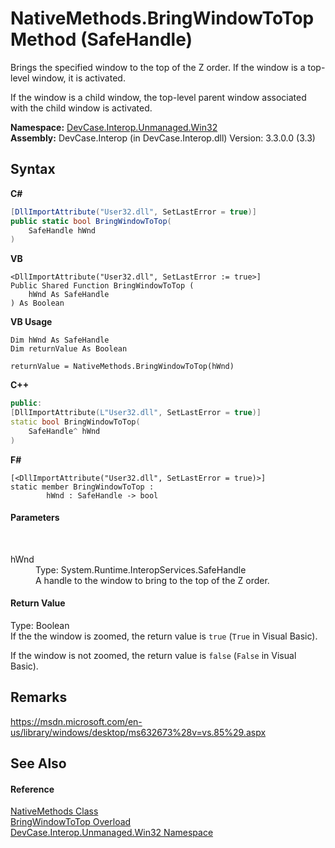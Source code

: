 # NativeMethods.BringWindowToTop Method (SafeHandle)
 

Brings the specified window to the top of the Z order. If the window is a top-level window, it is activated. 

 If the window is a child window, the top-level parent window associated with the child window is activated.

**Namespace:**&nbsp;<a href="N_DevCase_Interop_Unmanaged_Win32">DevCase.Interop.Unmanaged.Win32</a><br />**Assembly:**&nbsp;DevCase.Interop (in DevCase.Interop.dll) Version: 3.3.0.0 (3.3)

## Syntax

**C#**<br />
``` C#
[DllImportAttribute("User32.dll", SetLastError = true)]
public static bool BringWindowToTop(
	SafeHandle hWnd
)
```

**VB**<br />
``` VB
<DllImportAttribute("User32.dll", SetLastError := true>]
Public Shared Function BringWindowToTop ( 
	hWnd As SafeHandle
) As Boolean
```

**VB Usage**<br />
``` VB Usage
Dim hWnd As SafeHandle
Dim returnValue As Boolean

returnValue = NativeMethods.BringWindowToTop(hWnd)
```

**C++**<br />
``` C++
public:
[DllImportAttribute(L"User32.dll", SetLastError = true)]
static bool BringWindowToTop(
	SafeHandle^ hWnd
)
```

**F#**<br />
``` F#
[<DllImportAttribute("User32.dll", SetLastError = true)>]
static member BringWindowToTop : 
        hWnd : SafeHandle -> bool 

```


#### Parameters
&nbsp;<dl><dt>hWnd</dt><dd>Type: System.Runtime.InteropServices.SafeHandle<br />A handle to the window to bring to the top of the Z order.</dd></dl>

#### Return Value
Type: Boolean<br />If the the window is zoomed, the return value is `true` (`True` in Visual Basic). 

 If the window is not zoomed, the return value is `false` (`False` in Visual Basic).

## Remarks
<a href="https://msdn.microsoft.com/en-us/library/windows/desktop/ms632673%28v=vs.85%29.aspx" target="_blank">https://msdn.microsoft.com/en-us/library/windows/desktop/ms632673%28v=vs.85%29.aspx</a>

## See Also


#### Reference
<a href="T_DevCase_Interop_Unmanaged_Win32_NativeMethods">NativeMethods Class</a><br /><a href="Overload_DevCase_Interop_Unmanaged_Win32_NativeMethods_BringWindowToTop">BringWindowToTop Overload</a><br /><a href="N_DevCase_Interop_Unmanaged_Win32">DevCase.Interop.Unmanaged.Win32 Namespace</a><br />